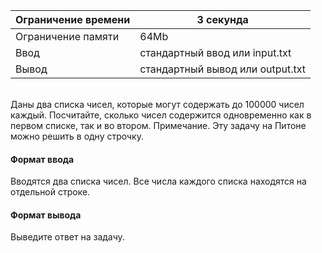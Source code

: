 | Ограничение времени 	| 3 секунда                        	|
|---------------------	|----------------------------------	|
| Ограничение памяти  	| 64Mb                             	|
| Ввод                	| стандартный ввод или input.txt   	|
| Вывод               	| стандартный вывод или output.txt 	|

\
Даны два списка чисел, которые могут содержать до 100000 чисел каждый. Посчитайте, сколько чисел содержится одновременно как в первом списке, так и во втором. Примечание. Эту задачу на Питоне можно решить в одну строчку.

#### Формат ввода ####
Вводятся два списка чисел. Все числа каждого списка находятся на отдельной строке.

#### Формат вывода ####
Выведите ответ на задачу.

